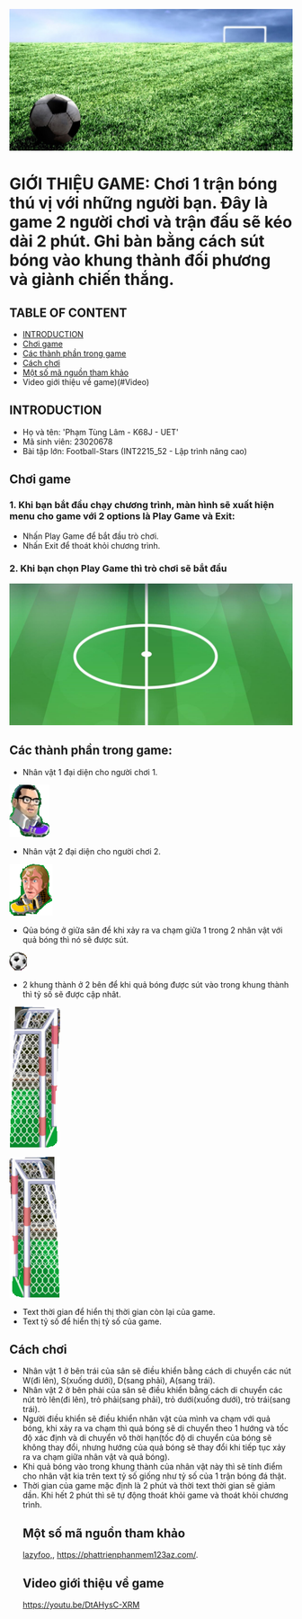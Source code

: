 ![im](start_menu_game.png)
# GIỚI THIỆU GAME: Chơi 1 trận bóng thú vị với những người bạn. Đây là game 2 người chơi và trận đấu sẽ kéo dài 2 phút. Ghi bàn bằng cách sút bóng vào khung thành đối phương và giành chiến thắng.
## TABLE OF CONTENT
* [INTRODUCTION](#introduction)
* [Chơi game](#playgame)
* [Các thành phần trong game](#gamecomponents)
* [Cách chơi](#Guide)
* [Một số mã nguồn tham khảo](#Sourcecode)
* Video giới thiệu về game)(#Video)
## INTRODUCTION
- Họ và tên: 'Phạm Tùng Lâm - K68J - UET'
- Mã sinh viên: 23020678
- Bài tập lớn: Football-Stars (INT2215_52 - Lập trình nâng cao)
## Chơi game 
### 1. Khi bạn bắt đầu chạy chương trình, màn hình sẽ xuất hiện menu cho game với 2 options là Play Game và Exit:
- Nhấn Play Game để bắt đầu trò chơi.
- Nhấn Exit để thoát khỏi chương trình.
### 2.  Khi bạn chọn Play Game thì trò chơi sẽ bắt đầu
![im](field02.png)

## Các thành phần trong game:
- Nhân vật 1 đại diện cho người chơi 1.
 
![im](nv1.png)
- Nhân vật 2 đại diện cho người chơi 2.
  
![im](nv2.png)
- Qủa bóng ở giữa sân để khi xảy ra va chạm giữa 1 trong 2 nhân vật với quả bóng thì nó sẽ được sút.
  
![im](ball.png)  
- 2 khung thành ở 2 bên để khi quả bóng được sút vào trong khung thành thì tỷ số sẽ được cập nhât.

![im](khungthanh.png)

![im](khungthanh(02).png)
- Text thời gian để hiển thị thời gian còn lại của game.
- Text tỷ số để hiển thị tỷ số của game.
## Cách chơi
- Nhân vật 1 ở bên trái của sân sẽ điều khiển bằng cách di chuyển các nút W(đi lên), S(xuống dưới), D(sang phải), A(sang trái).
- Nhân vật 2 ở bên phải của sân sẽ điều khiển bằng cách di chuyển các nút trỏ lên(đi lên), trỏ phải(sang phải), trỏ dưới(xuống dưới), trỏ trái(sang trái).
- Người điều khiển sẽ điều khiển nhân vật của mình va chạm với quả bóng, khi xảy ra va chạm thì quả bóng sẽ di chuyển theo 1 hướng và tốc độ xác định và di chuyển vô thời hạn(tốc độ di chuyển của bóng sẽ không thay đổi, nhưng hướng của quả bóng sẽ thay đổi khi tiếp tục xảy ra va chạm giữa nhân vật và quả bóng).
- Khi quả bóng vào trong khung thành của nhân vật này thì sẽ tính điểm cho nhân vật kia trên text tỷ số giống như tỷ số của 1 trận bóng đá thật.
- Thời gian của game mặc định là 2 phút và thời text thời gian sẽ giảm dần. Khi hết 2 phút thì sẽ tự động thoát khỏi game và thoát khỏi chương trình.
  ## Một số mã nguồn tham khảo
  [lazyfoo,](https://lazyfoo.net/), https://phattrienphanmem123az.com/.
  ## Video giới thiệu về game
  https://youtu.be/DtAHysC-XRM
